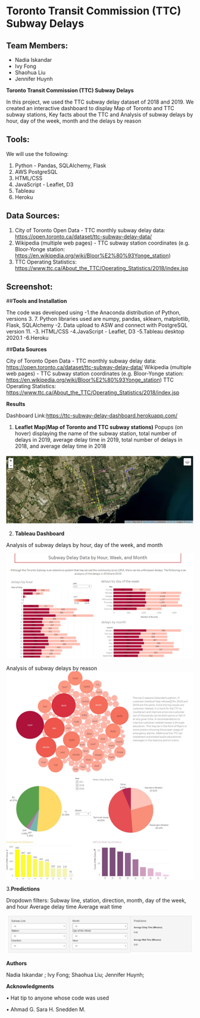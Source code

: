 # Toronto Transit Commission (TTC) Subway Delays

## **Team Members:**
- Nadia Iskandar
- Ivy Fong
- Shaohua Liu
- Jennifer Huynh


**Toronto Transit Commission (TTC) Subway Delays**

In this project, we used the TTC subway delay dataset of 2018 and 2019. We created an interactive dashboard to display Map of Toronto and TTC subway stations, Key facts about the TTC and Analysis of subway delays by hour, day of the week, month and the delays by reason

## **Tools:**
We will use the following:
1. Python - Pandas, SQLAlchemy, Flask
2. AWS PostgreSQL
3. HTML/CSS
4. JavaScript - Leaflet, D3
5. Tableau
6. Heroku

## **Data Sources:**
1.	City of Toronto Open Data - TTC monthly subway delay data: https://open.toronto.ca/dataset/ttc-subway-delay-data/
2.	Wikipedia (multiple web pages) - TTC subway station coordinates (e.g. Bloor-Yonge station: https://en.wikipedia.org/wiki/Bloor%E2%80%93Yonge_station)
3. 	TTC Operating Statistics: https://www.ttc.ca/About_the_TTC/Operating_Statistics/2018/index.jsp

## **Screenshot:**
##**Tools and Installation**

The code was developed using 
-1.the Anaconda distribution of Python, versions 3. 7. Python libraries used are numpy, pandas, sklearn, matplotlib, Flask, SQLAlchemy
-2. Data upload to ASW and connect with PostgreSQL version 11.
-3. HTML/CSS
-4.JavaScript - Leaflet, D3
-5.Tableau desktop 2020.1 
-6.Heroku

##**Data Sources**

City of Toronto Open Data - TTC monthly subway delay data: https://open.toronto.ca/dataset/ttc-subway-delay-data/
Wikipedia (multiple web pages) - TTC subway station coordinates (e.g. Bloor-Yonge station: https://en.wikipedia.org/wiki/Bloor%E2%80%93Yonge_station)
TTC Operating Statistics: https://www.ttc.ca/About_the_TTC/Operating_Statistics/2018/index.jsp


**Results**

Dashboard Link:https://ttc-subway-delay-dashboard.herokuapp.com/

1. **Leaflet Map(Map of Toronto and TTC subway stations)**
Popups (on hover) displaying the name of the subway station, total number of delays in 2019, average delay time in 2019, total number of delays in 2018, and average delay time in 2018

![map.jpg](Images/map.jpg)

2. **Tableau Dashboard**

Analysis of subway delays by hour, day of the week, and month

![delaybytime.jpg](Images/delaybytime.jpg)

Analysis of subway delays by reason
![reason1.jpg](Images/reason1.jpg)
![reason2.jpg](Images/reason2.jpg)

3.**Predictions**

Dropdown filters: Subway line, station, direction, month, day of the week, and hour
Average delay time
Average wait time

![prediction.jpg](Images/prediction.jpg)

**Authors**

Nadia Iskandar ; 
Ivy Fong;
Shaohua Liu;
Jennifer Huynh;

**Acknowledgments**

•	Hat tip to anyone whose code was used

•	Ahmad G. Sara H. Snedden M.

